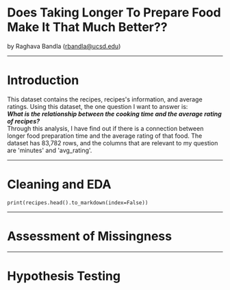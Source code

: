 # Does Taking Longer To Prepare Food Make It That Much Better??
by Raghava Bandla (rbandla@ucsd.edu)

---

# Introduction

This dataset contains the recipes, recipes's information, and average ratings. Using this dataset, the one question I want to answer is: \
***What is the relationship between the cooking time and the average rating of recipes?***\
Through this analysis, I have find out if there is a connection between longer food preparation time and the average rating of that food. The dataset has 83,782 rows, and the columns that are relevant to my question are 'minutes' and 'avg_rating'. 

---

# Cleaning and EDA
`print(recipes.head().to_markdown(index=False))`

---

# Assessment of Missingness

---

# Hypothesis Testing
